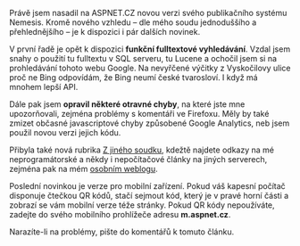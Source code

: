 <!-- dcterms:identifier = aspnetcz#283 -->
<!-- dcterms:title = Nová verze ASPNET.CZ -->
<!-- dcterms:abstract = Právě jsem nasadil na ASPNET.CZ novou verzi svého publikačního systému Nemesis. Kromě nového vzhledu – dle mého soudu jednoduššího a přehlednějšího – je k dispozici i pár dalších novinek. -->
<!-- np9:categoryId = 6 -->
<!-- x4w:category = Akce a události -->
<!-- np9:authorId = 1 -->
<!-- np9:authorEmail = michal.valasek@altairis.cz -->
<!-- dcterms:creator = Michal Altair Valášek -->
<!-- dcterms:created = 2010-06-01T17:18:25.873+02:00 -->
<!-- dcterms:dateAccepted = 2010-06-01T17:18:26.547+02:00 -->

Právě jsem nasadil na ASPNET.CZ novou verzi svého publikačního systému Nemesis. Kromě nového vzhledu – dle mého soudu jednoduššího a přehlednějšího – je k dispozici i pár dalších novinek.

V první řadě je opět k dispozici **funkční fulltextové vyhledávání**. Vzdal jsem snahy o použití tu fulltextu v SQL serveru, tu Lucene a ochočil jsem si na prohledávání tohoto webu Google. Na nevyřčené výčitky z Vyskočilovy ulice proč ne Bing odpovídám, že Bing neumí české tvarosloví. I když má mnohem lepší API.

Dále pak jsem **opravil některé otravné chyby**, na které jste mne upozorňovali, zejména problémy s komentáři ve Firefoxu. Měly by také zmizet občasné javascriptové chyby způsobené Google Analytics, neb jsem použil novou verzi jejich kódu.

Přibyla také nová rubrika [Z jiného soudku](http://www.aspnet.cz/categories/8-z-jineho-soudku), kdežtě najdete odkazy na mé neprogramátorské a někdy i nepočítačové články na jiných serverech, zejména pak na mém [osobním weblogu](http://www.weblog.rider.cz/).

Poslední novinkou je verze pro mobilní zařízení. Pokud váš kapesní počítač disponuje čtečkou QR kódů, stačí sejmout kód, který je v pravé horní části a zobrazí se vám mobilní verze téže stránky. Pokud QR kódy nepoužíváte, zadejte do svého mobilního prohlížeče adresu **m.aspnet.cz**.

Narazíte-li na problémy, pište do komentářů k tomuto článku.